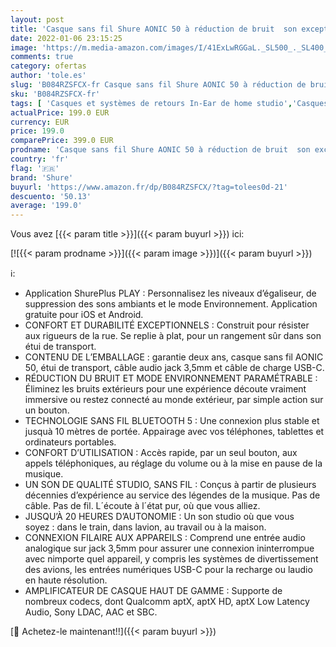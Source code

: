 ```yaml
---
layout: post
title: 'Casque sans fil Shure AONIC 50 à réduction de bruit  son exceptionnel de qualité studio  Bluetooth 5  maintien sur l’oreille sécurisé  autonomie de 20 heures  simple d’utilisation – Noir'
date: 2022-01-06 23:15:25
image: 'https://m.media-amazon.com/images/I/41ExLwRGGaL._SL500_._SL400_.jpg'
comments: true
category: ofertas
author: 'tole.es'
slug: 'B084RZSFCX-fr Casque sans fil Shure AONIC 50 à réduction de bruit son...'
sku: 'B084RZSFCX-fr'
tags: [ 'Casques et systèmes de retours In-Ear de home studio','Casques pour home studio','Home studio et MAO','Instruments de musique','Instruments de musique et Sono','shure', ]
actualPrice: 199.0 EUR
currency: EUR
price: 199.0
comparePrice: 399.0 EUR
prodname: 'Casque sans fil Shure AONIC 50 à réduction de bruit  son exceptionnel de qualité studio  Bluetooth 5  maintien sur l’oreille sécurisé  autonomie de 20 heures  simple d’utilisation – Noir'
country: 'fr'
flag: '🇫🇷'
brand: 'Shure'
buyurl: 'https://www.amazon.fr/dp/B084RZSFCX/?tag=tolees0d-21'
descuento: '50.13'
average: '199.0'
---
```


Vous avez [{{< param title >}}]({{< param buyurl >}}) ici:

[![{{< param prodname >}}]({{< param image >}})]({{< param buyurl >}})

ℹ️:

- Application ShurePlus PLAY : Personnalisez les niveaux d’égaliseur, de suppression des sons ambiants et le mode Environnement. Application gratuite pour iOS et Android.
- CONFORT ET DURABILITÉ EXCEPTIONNELS : Construit pour résister aux rigueurs de la rue. Se replie à plat, pour un rangement sûr dans son étui de transport.
- CONTENU DE L’EMBALLAGE : garantie deux ans, casque sans fil AONIC 50, étui de transport, câble audio jack 3,5mm et câble de charge USB-C.
- RÉDUCTION DU BRUIT ET MODE ENVIRONNEMENT PARAMÉTRABLE : Éliminez les bruits extérieurs pour une expérience découte vraiment immersive ou restez connecté au monde extérieur, par simple action sur un bouton.
- TECHNOLOGIE SANS FIL BLUETOOTH 5 : Une connexion plus stable et jusquà 10 mètres de portée.  Appairage avec vos téléphones, tablettes et ordinateurs portables.
- CONFORT D’UTILISATION : Accès rapide, par un seul bouton, aux appels téléphoniques, au réglage du volume ou à la mise en pause de la musique.
- UN SON DE QUALITÉ STUDIO, SANS FIL : Conçus à partir de plusieurs décennies d’expérience au service des légendes de la musique. Pas de câble. Pas de fil. L´écoute à l´état pur, où que vous alliez.
- JUSQU’À 20 HEURES D’AUTONOMIE : Un son studio où que vous soyez : dans le train, dans lavion, au travail ou à la maison.
- CONNEXION FILAIRE AUX APPAREILS : Comprend une entrée audio analogique sur jack 3,5mm pour assurer une connexion ininterrompue avec nimporte quel appareil, y compris les systèmes de divertissement des avions, les entrées numériques USB-C pour la recharge ou laudio en haute résolution.
- AMPLIFICATEUR DE CASQUE HAUT DE GAMME : Supporte de nombreux codecs, dont Qualcomm aptX, aptX HD, aptX Low Latency Audio, Sony LDAC, AAC et SBC.

[🛒 Achetez-le maintenant!!]({{< param buyurl >}})

